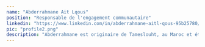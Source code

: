 ```yaml
---
name: "Abderrahmane Ait Lqous"
position: "Responsable de l'engagement communautaire"
linkedin: "https://www.linkedin.com/in/abderrahmane-aitl-qous-95b25780/"
pic: "profile2.png"
description: "Abderrahmane est originaire de Tameslouht, au Maroc et était le correspondant d'Eastman lorsqu'il était un PCV dans sa ville natale. Il a travaillé avec diverses ONG marocaines et internationales et est titulaire d'une licence en sociologie des entreprises de l'Université Cadi Ayyad à Marrakech. Il est également le Directeur de l'association marocaine, Jeunesse Sans Frontières pour le Développement."
---
```

